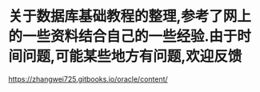 # 关于数据库基础教程的整理,参考了网上的一些资料结合自己的一些经验.由于时间问题,可能某些地方有问题,欢迎反馈
https://zhangwei725.gitbooks.io/oracle/content/



